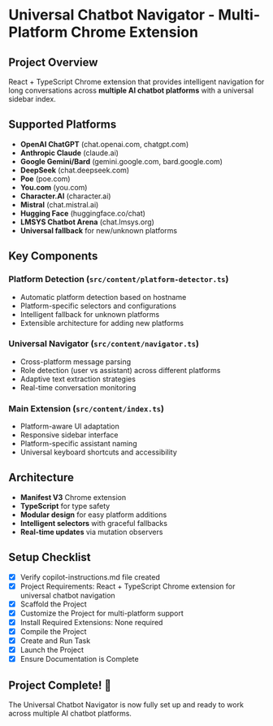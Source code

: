 # Universal Chatbot Navigator - Multi-Platform Chrome Extension

## Project Overview
React + TypeScript Chrome extension that provides intelligent navigation for long conversations across **multiple AI chatbot platforms** with a universal sidebar index.

## Supported Platforms
- **OpenAI ChatGPT** (chat.openai.com, chatgpt.com)
- **Anthropic Claude** (claude.ai)
- **Google Gemini/Bard** (gemini.google.com, bard.google.com)
- **DeepSeek** (chat.deepseek.com)
- **Poe** (poe.com)
- **You.com** (you.com)
- **Character.AI** (character.ai)
- **Mistral** (chat.mistral.ai)
- **Hugging Face** (huggingface.co/chat)
- **LMSYS Chatbot Arena** (chat.lmsys.org)
- **Universal fallback** for new/unknown platforms

## Key Components

### Platform Detection (`src/content/platform-detector.ts`)
- Automatic platform detection based on hostname
- Platform-specific selectors and configurations
- Intelligent fallback for unknown platforms
- Extensible architecture for adding new platforms

### Universal Navigator (`src/content/navigator.ts`)
- Cross-platform message parsing
- Role detection (user vs assistant) across different platforms
- Adaptive text extraction strategies
- Real-time conversation monitoring

### Main Extension (`src/content/index.ts`)
- Platform-aware UI adaptation
- Responsive sidebar interface
- Platform-specific assistant naming
- Universal keyboard shortcuts and accessibility

## Architecture
- **Manifest V3** Chrome extension
- **TypeScript** for type safety
- **Modular design** for easy platform additions
- **Intelligent selectors** with graceful fallbacks
- **Real-time updates** via mutation observers

## Setup Checklist

- [x] Verify copilot-instructions.md file created
- [x] Project Requirements: React + TypeScript Chrome extension for universal chatbot navigation
- [x] Scaffold the Project
- [x] Customize the Project for multi-platform support
- [x] Install Required Extensions: None required
- [x] Compile the Project
- [x] Create and Run Task
- [x] Launch the Project
- [x] Ensure Documentation is Complete

## Project Complete! 🎉

The Universal Chatbot Navigator is now fully set up and ready to work across multiple AI chatbot platforms.

